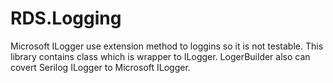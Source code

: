 # RDS.Logging
Microsoft ILogger use extension method to loggins so it is not testable. 
This library contains class which is wrapper to ILogger. 
LogerBuilder also can covert Serilog ILogger to Microsoft ILogger.
